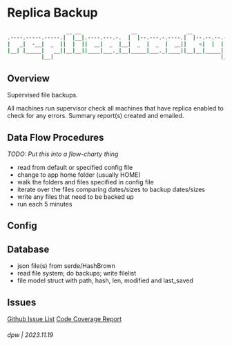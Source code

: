 # Replica Backup

```bash
                   __ __                __                __                
.----.-----.-----.|  |__|.----.---.-.  |  |--.---.-.----.|  |--.--.--.-----.
|   _|  -__|  _  ||  |  ||  __|  _  |__|  _  |  _  |  __||    <|  |  |  _  |
|__| |_____|   __||__|__||____|___._|__|_____|___._|____||__|__|_____|   __|
           |__|                                                      |__|   
```

## Overview

Supervised file backups.

All machines run supervisor check all machines that have replica enabled to check for any errors.  Summary report(s) created and emailed.

## Data Flow Procedures

_TODO: Put this into a flow-charty thing_

* read from default or specified config file
* change to app home folder (usually HOME)
* walk the folders and files specified in config file
* iterate over the files comparing dates/sizes to backup dates/sizes
* write any files that need to be backed up
* run each 5 minutes

## Config

## Database

* json file(s) from serde/HashBrown
* read file system; do backups; write filelist
* file model struct with path, hash, len, modified and last_saved


## Issues

[Github Issue List](https://github.com/darrylwest/replica-rs/issues)
[Code Coverage Report](https://raincitysoftware.com/replica/)

###### dpw | 2023.11.19

